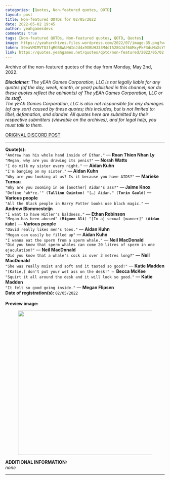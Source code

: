 ```yaml
---
categories: [Quotes, Non-featured quotes, QOTD]
layout: post
title: Non-featured QOTDs for 02/05/2022
date: 2022-05-02 19:45
author: yeahgamesdevs
comments: true
tags: [Non-featured QOTDs, Non-featured quotes, QOTD, Quotes]
image: https://yeaharchives.files.wordpress.com/2022/07/image-35.png?w=890
token: 59eaVMIMVT83fqRGBBwUHWInJd4x9XBUHJ33M4dI528GJdf6AMxyPkF3duMaXsY5uhepUVh54fCrVgTuRPDBiW76oxICotSI4Qxmg1XRVZZEKHVZXOQF32cJHxnWD2pZ28KSxusSTXqP
link: https://quotes.yeahgames.net/quotes/qotd/non-featured/2022/05/02
---
```

<!-- wp:paragraph -->
<p>Archive of the non-featured quotes of the day from Monday, May 2nd, 2022. </p>
<!-- /wp:paragraph -->

<!-- wp:paragraph -->
<p><em><strong>Disclaimer</strong>: The yEAh Games Corporation, LLC is not legally liable for any quotes (of the day, week, month, or year) published in this channel; nor do these quotes reflect the opinion(s) of The yEAh Games Corporation, LLC or its staff</em>.<br><em>The yEAh Games Corporation, LLC is also not responsible for any damages (of any sort) caused by these quotes; this includes, but is not limited to: libel, defamation, and slander. All quotes here are submitted by their respective submitters (viewable on the archives), and for legal help, you must talk to them.</em><br><a href="https://cdn.discordapp.com/attachments/958100064079839303/964566123628609628/unknown.png"></a></p>
<!-- /wp:paragraph -->

<!-- wp:buttons {"layout":{"type":"flex","justifyContent":"left"}} -->
<div class="wp-block-buttons"><!-- wp:button {"textColor":"vivid-cyan-blue","align":"center","style":{"border":{"radius":"18px"}},"className":"is-style-fill"} -->
<div class="wp-block-button aligncenter is-style-fill"><a class="wp-block-button__link has-vivid-cyan-blue-color has-text-color wp-element-button" href="https://discord.com/channels/887052880782176266/958100064079839303/970796212917796904" style="border-radius:18px;">ORIGINAL DISCORD POST</a></div>
<!-- /wp:button --></div>
<!-- /wp:buttons -->

<!-- wp:separator {"align":"center","className":"is-style-wide"} -->
<hr class="wp-block-separator aligncenter has-alpha-channel-opacity is-style-wide" />
<!-- /wp:separator -->

<!-- wp:paragraph -->
<p><strong>Quote(s): </strong><br><code>"Andrew has his whole hand inside of Ethan."</code> — <strong>Roan Thien Nhan Ly</strong><br><code>"Megan, why are you drawing its penis?"</code> — <strong>Norah Watts</strong><br><code>"I do milk my sister every night."</code> — <strong>Aidan Kuhn</strong><br><code>"I'm banging on my sister."</code> —<strong> Aidan Kuhn</strong><br><code>"Why are you looking at us? Is it because you have AIDS?"</code> — <strong>Marieke Turnau</strong><br><code>"Why are you zooming in on [another] Aidan's ass?"</code> —<strong> Jaime Knox<em> </em></strong><br><code>"Define 'wh*re.'" (<strong>Tallinn Quinton</strong>) "[…] Aidan." (<strong>Torin Gauld</strong>)</code> —<strong> Various people</strong> <br><code>"All the Black people in Harry Potter books use black magic."</code> — <strong>Andrew Blommesteijn <br></strong><code>"I want to have Hitler's baldness."</code> — <strong>Ethan Robinson</strong> <br><code>"Megan has been abused" (<strong>Miguen Ali</strong>) "[In a] sexual [manner]" (<strong>Aidan Kuhn</strong>)</code> — <strong>Various people </strong><br><code>"David really likes men's toes."</code> — <strong>Aidan Kuhn </strong><br><code>"Megan can easily be filled up"</code> — <strong>Aidan Kuhn</strong> <br><code>"I wanna eat the sperm from a sperm whale."</code> — <strong>Neil MacDonald </strong><br><code>"Did you know that sperm whales can come 20 litres of sperm in one ejaculation?"</code> — <strong>Neil MacDonald </strong><br><code>"Did you know that a whale's cock is over 3 metres long?"</code> — <strong>Neil MacDonald</strong><br><code>"She was really moist and soft and it tasted so good!"</code> — <strong>Katie Madden</strong><br><code>"[Katie,] don't put your wet ass on the desk!" — </code><strong>Becca McKee</strong><code><br>"Squirt it all around the desk and it will look so good."</code> — <strong>Katie Madden</strong><br><code>"It felt so good going inside."</code> — <strong>Megan Flipsen</strong><br><strong>Date of registration(s): </strong><code>02/05/2022</code> <code><br></code><br><strong>Preview image:</strong></p>
<!-- /wp:paragraph -->

<!-- wp:image {"id":825,"width":456,"height":456,"sizeSlug":"large","linkDestination":"none"} -->
<figure class="wp-block-image size-large is-resized"><img src="https://yeaharchives.files.wordpress.com/2022/07/image-35.png?w=890" alt="" class="wp-image-825" width="456" height="456" /></figure>
<!-- /wp:image -->

<!-- wp:paragraph -->
<p><strong>ADDITIONAL INFORMATION:</strong><br><em>none</em></p>
<!-- /wp:paragraph -->

<!-- wp:separator {"className":"is-style-wide"} -->
<hr class="wp-block-separator has-alpha-channel-opacity is-style-wide" />
<!-- /wp:separator -->
